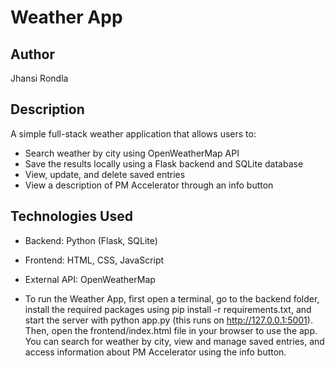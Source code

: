 # Weather App

## Author
Jhansi Rondla

## Description
A simple full-stack weather application that allows users to:
- Search weather by city using OpenWeatherMap API
- Save the results locally using a Flask backend and SQLite database
- View, update, and delete saved entries
- View a description of PM Accelerator through an info button

## Technologies Used
- Backend: Python (Flask, SQLite)
- Frontend: HTML, CSS, JavaScript
- External API: OpenWeatherMap

- To run the Weather App, first open a terminal, go to the backend folder, install the required packages using pip install -r requirements.txt, and start the server with python app.py (this runs on http://127.0.0.1:5001). Then, open the frontend/index.html file in your browser to use the app. You can search for weather by city, view and manage saved entries, and access information about PM Accelerator using the info button.








